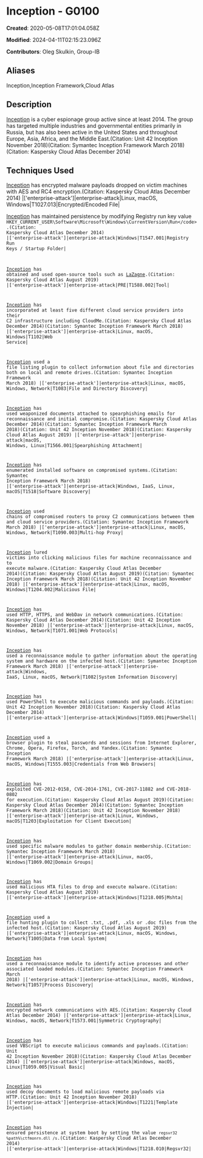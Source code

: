 # Inception - G0100

**Created**: 2020-05-08T17:01:04.058Z

**Modified**: 2024-04-11T02:15:23.096Z

**Contributors**: Oleg Skulkin, Group-IB

## Aliases

Inception,Inception Framework,Cloud Atlas

## Description

[Inception](https://attack.mitre.org/groups/G0100) is a cyber espionage group active since at least 2014. The group has targeted multiple industries and governmental entities primarily in Russia, but has also been active in the United States and throughout Europe, Asia, Africa, and the Middle East.(Citation: Unit 42 Inception November 2018)(Citation: Symantec Inception Framework March 2018)(Citation: Kaspersky Cloud Atlas December 2014)

## Techniques Used


[Inception](https://attack.mitre.org/groups/G0100) has encrypted malware payloads dropped on victim machines with AES and RC4 encryption.(Citation: Kaspersky Cloud Atlas December 2014)
|['enterprise-attack']|enterprise-attack|Linux, macOS, Windows|T1027.013|Encrypted/Encoded File|


[Inception](https://attack.mitre.org/groups/G0100) has maintained persistence by modifying Registry run key value 
 <code>HKEY_CURRENT_USER\Software\Microsoft\Windows\CurrentVersion\Run\</code>.(Citation: Kaspersky Cloud Atlas December 2014)
|['enterprise-attack']|enterprise-attack|Windows|T1547.001|Registry Run Keys / Startup Folder|


[Inception](https://attack.mitre.org/groups/G0100) has obtained and used open-source tools such as [LaZagne](https://attack.mitre.org/software/S0349).(Citation: Kaspersky Cloud Atlas August 2019)
|['enterprise-attack']|enterprise-attack|PRE|T1588.002|Tool|


[Inception](https://attack.mitre.org/groups/G0100) has incorporated at least five different cloud service providers into their C2 infrastructure including CloudMe.(Citation: Kaspersky Cloud Atlas December 2014)(Citation: Symantec Inception Framework March 2018)
|['enterprise-attack']|enterprise-attack|Linux, macOS, Windows|T1102|Web Service|


[Inception](https://attack.mitre.org/groups/G0100) used a file listing plugin to collect information about file and directories both on local and remote drives.(Citation: Symantec Inception Framework March 2018)
|['enterprise-attack']|enterprise-attack|Linux, macOS, Windows, Network|T1083|File and Directory Discovery|


[Inception](https://attack.mitre.org/groups/G0100) has used weaponized documents attached to spearphishing emails for reconnaissance and initial compromise.(Citation: Kaspersky Cloud Atlas December 2014)(Citation: Symantec Inception Framework March 2018)(Citation: Unit 42 Inception November 2018)(Citation: Kaspersky Cloud Atlas August 2019)
|['enterprise-attack']|enterprise-attack|macOS, Windows, Linux|T1566.001|Spearphishing Attachment|


[Inception](https://attack.mitre.org/groups/G0100) has enumerated installed software on compromised systems.(Citation: Symantec Inception Framework March 2018)
|['enterprise-attack']|enterprise-attack|Windows, IaaS, Linux, macOS|T1518|Software Discovery|


[Inception](https://attack.mitre.org/groups/G0100) used chains of compromised routers to proxy C2 communications between them and cloud service providers.(Citation: Symantec Inception Framework March 2018)
|['enterprise-attack']|enterprise-attack|Linux, macOS, Windows, Network|T1090.003|Multi-hop Proxy|


[Inception](https://attack.mitre.org/groups/G0100) lured victims into clicking malicious files for machine reconnaissance and to execute malware.(Citation: Kaspersky Cloud Atlas December 2014)(Citation: Kaspersky Cloud Atlas August 2019)(Citation: Symantec Inception Framework March 2018)(Citation: Unit 42 Inception November 2018)
|['enterprise-attack']|enterprise-attack|Linux, macOS, Windows|T1204.002|Malicious File|


[Inception](https://attack.mitre.org/groups/G0100) has used HTTP, HTTPS, and WebDav in network communications.(Citation: Kaspersky Cloud Atlas December 2014)(Citation: Unit 42 Inception November 2018)
|['enterprise-attack']|enterprise-attack|Linux, macOS, Windows, Network|T1071.001|Web Protocols|


[Inception](https://attack.mitre.org/groups/G0100) has used a reconnaissance module to gather information about the operating system and hardware on the infected host.(Citation: Symantec Inception Framework March 2018)
|['enterprise-attack']|enterprise-attack|Windows, IaaS, Linux, macOS, Network|T1082|System Information Discovery|


[Inception](https://attack.mitre.org/groups/G0100) has used PowerShell to execute malicious commands and payloads.(Citation: Unit 42 Inception November 2018)(Citation: Kaspersky Cloud Atlas December 2014)
|['enterprise-attack']|enterprise-attack|Windows|T1059.001|PowerShell|


[Inception](https://attack.mitre.org/groups/G0100) used a browser plugin to steal passwords and sessions from Internet Explorer, Chrome, Opera, Firefox, Torch, and Yandex.(Citation: Symantec Inception Framework March 2018)
|['enterprise-attack']|enterprise-attack|Linux, macOS, Windows|T1555.003|Credentials from Web Browsers|


[Inception](https://attack.mitre.org/groups/G0100) has exploited CVE-2012-0158, CVE-2014-1761, CVE-2017-11882 and CVE-2018-0802 for execution.(Citation: Kaspersky Cloud Atlas August 2019)(Citation: Kaspersky Cloud Atlas December 2014)(Citation: Symantec Inception Framework March 2018)(Citation: Unit 42 Inception November 2018)
|['enterprise-attack']|enterprise-attack|Linux, Windows, macOS|T1203|Exploitation for Client Execution|


[Inception](https://attack.mitre.org/groups/G0100) has used specific malware modules to gather domain membership.(Citation: Symantec Inception Framework March 2018)
|['enterprise-attack']|enterprise-attack|Linux, macOS, Windows|T1069.002|Domain Groups|


[Inception](https://attack.mitre.org/groups/G0100) has used malicious HTA files to drop and execute malware.(Citation: Kaspersky Cloud Atlas August 2019)
|['enterprise-attack']|enterprise-attack|Windows|T1218.005|Mshta|


[Inception](https://attack.mitre.org/groups/G0100) used a file hunting plugin to collect .txt, .pdf, .xls or .doc files from the infected host.(Citation: Kaspersky Cloud Atlas August 2019)
|['enterprise-attack']|enterprise-attack|Linux, macOS, Windows, Network|T1005|Data from Local System|


[Inception](https://attack.mitre.org/groups/G0100) has used a reconnaissance module to identify active processes and other associated loaded modules.(Citation: Symantec Inception Framework March 2018)
|['enterprise-attack']|enterprise-attack|Linux, macOS, Windows, Network|T1057|Process Discovery|


[Inception](https://attack.mitre.org/groups/G0100) has encrypted network communications with AES.(Citation: Kaspersky Cloud Atlas December 2014)
|['enterprise-attack']|enterprise-attack|Linux, Windows, macOS, Network|T1573.001|Symmetric Cryptography|


[Inception](https://attack.mitre.org/groups/G0100) has used VBScript to execute malicious commands and payloads.(Citation: Unit 42 Inception November 2018)(Citation: Kaspersky Cloud Atlas December 2014)
|['enterprise-attack']|enterprise-attack|Windows, macOS, Linux|T1059.005|Visual Basic|


[Inception](https://attack.mitre.org/groups/G0100) has used decoy documents to load malicious remote payloads via HTTP.(Citation: Unit 42 Inception November 2018)
|['enterprise-attack']|enterprise-attack|Windows|T1221|Template Injection|


[Inception](https://attack.mitre.org/groups/G0100) has ensured persistence at system boot by setting the value <code>regsvr32 %path%\ctfmonrn.dll /s</code>.(Citation: Kaspersky Cloud Atlas December 2014)
|['enterprise-attack']|enterprise-attack|Windows|T1218.010|Regsvr32|

